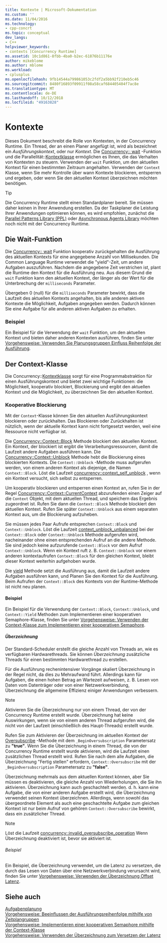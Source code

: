 ```yaml
---
title: Kontexte | Microsoft-Dokumentation
ms.custom: ''
ms.date: 11/04/2016
ms.technology:
- cpp-concrt
ms.topic: conceptual
dev_langs:
- C++
helpviewer_keywords:
- contexts [Concurrency Runtime]
ms.assetid: 10c1d861-8fbb-4ba0-b2ec-61876b11176e
author: mikeblome
ms.author: mblome
ms.workload:
- cplusplus
ms.openlocfilehash: 9fb14544a799861053c2fdf2a5bb92f210eb5c46
ms.sourcegitcommit: 8480f16893f09911f08a58caf684405404f7ac8e
ms.translationtype: MT
ms.contentlocale: de-DE
ms.lasthandoff: 10/12/2018
ms.locfileid: "49163828"
---
```

# <a name="contexts"></a>Kontexte

Dieses Dokument beschreibt die Rolle von Kontexten, in der Concurrency Runtime. Ein Thread, der an einen Planer angefügt ist, wird als bezeichnet ein *Ausführungskontext*, oder nur *Kontext*. Die [Concurrency:: wait](reference/concurrency-namespace-functions.md#wait) -Funktion und die Parallelität::[Kontextklasse](../../parallel/concrt/reference/context-class.md) ermöglichen es Ihnen, die das Verhalten von Kontexten zu steuern. Verwenden der `wait` Funktion, um den aktuellen Kontext für einen bestimmten Zeitraum angehalten. Verwenden der `Context` Klasse, wenn Sie mehr Kontrolle über wann Kontexte blockieren, entsperren und ergeben, oder wenn Sie den aktuellen Kontext überzeichnen möchten benötigen.

> [!TIP]
>  Die Concurrency Runtime stellt einen Standardplaner bereit. Sie müssen daher keinen in Ihrer Anwendung erstellen. Da der Taskplaner die Leistung Ihrer Anwendungen optimieren können, es wird empfohlen, zunächst die [Parallel Patterns Library (PPL)](../../parallel/concrt/parallel-patterns-library-ppl.md) oder [Asynchronous Agents Library](../../parallel/concrt/asynchronous-agents-library.md) möchten noch nicht mit der Concurrency Runtime.

## <a name="the-wait-function"></a>Die Wait-Funktion

Die [Concurrency:: wait](reference/concurrency-namespace-functions.md#wait) Funktion kooperativ zurückgehalten die Ausführung des aktuellen Kontexts für eine angegebene Anzahl von Millisekunden. Die Common Language Runtime verwendet die "yield"-Zeit, um andere Aufgaben auszuführen. Nachdem die angegebene Zeit verstrichen ist, plant die Runtime den Kontext für die Ausführung neu. Aus diesem Grund die `wait` Funktion kann den aktuellen Kontext, der länger als der Wert für die Unterbrechung der `milliseconds` Parameter.

Übergeben 0 (null) für die `milliseconds` Parameter bewirkt, dass die Laufzeit des aktuellen Kontexts angehalten, bis alle anderen aktiven Kontexte die Möglichkeit, Aufgaben angegeben werden. Dadurch können Sie eine Aufgabe für alle anderen aktiven Aufgaben zu erhalten.

### <a name="example"></a>Beispiel

Ein Beispiel für die Verwendung der `wait` Funktion, um den aktuellen Kontext und bieten daher anderen Kontexten ausführen, finden Sie unter [Vorgehensweise: Verwenden Sie Planungsgruppen Einfluss Reihenfolge der Ausführung](../../parallel/concrt/how-to-use-schedule-groups-to-influence-order-of-execution.md).

## <a name="the-context-class"></a>Der Context-Klasse

Die Concurrency::[Kontextklasse](../../parallel/concrt/reference/context-class.md) sorgt für eine Programmabstraktion für einen Ausführungskontext und bietet zwei wichtige Funktionen: die Möglichkeit, kooperativ blockiert, Blockierung und ergibt den aktuellen Kontext und die Möglichkeit, zu überzeichnen Sie den aktuellen Kontext.

### <a name="cooperative-blocking"></a>Kooperative Blockierung

Mit der `Context`-Klasse können Sie den aktuellen Ausführungskontext blockieren oder zurückhalten. Das Blockieren oder Zurückhalten ist nützlich, wenn der aktuelle Kontext kann nicht fortgesetzt werden, weil eine Ressource nicht verfügbar ist.

Die [Concurrency::Context::Block](reference/context-class.md#block) Methode blockiert den aktuellen Kontext. Ein Kontext, der blockiert ist ergibt die Verarbeitungsressourcen, damit die Laufzeit andere Aufgaben ausführen kann. Die [Concurrency::Context::Unblock](reference/context-class.md#unblock) Methode hebt die Blockierung eines blockierten Kontexts. Die `Context::Unblock` -Methode muss aufgerufen werden, von einem anderen Kontext als diejenige, die Namen `Context::Block`. Löst die Laufzeit [concurrency::context_self_unblock](../../parallel/concrt/reference/context-self-unblock-class.md) , wenn ein Kontext versucht, sich selbst zu entsperren.

Um kooperativ blockieren und entsperren einen Kontext an, rufen Sie in der Regel [Concurrency::Context::CurrentContext](reference/context-class.md#currentcontext) abzurufenden einen Zeiger auf die `Context` Objekt, mit dem aktuellen Thread, und speichern das Ergebnis zugeordnet ist. Rufen Sie dann die `Context::Block` Methode blockiert den aktuellen Kontext. Rufen Sie später `Context::Unblock` aus einem separaten Kontext aus, um die Blockierung aufzuheben.

Sie müssen jedes Paar Aufrufe entsprechen `Context::Block` und `Context::Unblock`. Löst die Laufzeit [context_unblock_unbalanced](../../parallel/concrt/reference/context-unblock-unbalanced-class.md) bei der `Context::Block` oder `Context::Unblock` Methode aufgerufen wird, nacheinander ohne einen entsprechenden Aufruf an die andere Methode. Sie sind jedoch keine aufzurufende `Context::Block` vor dem Aufruf `Context::Unblock`. Wenn ein Kontext ruft z. B. `Context::Unblock` vor einem anderen kontextaufrufen `Context::Block` für den gleichen Kontext, bleibt dieser Kontext weiterhin aufgehoben wurde.

Die [yield](reference/context-class.md#yield) Methode setzt die Ausführung aus, damit die Laufzeit andere Aufgaben ausführen kann, und Planen Sie den Kontext für die Ausführung. Beim Aufrufen der `Context::Block` des Kontexts von der Runtime-Methode ist nicht neu planen.

#### <a name="example"></a>Beispiel

Ein Beispiel für die Verwendung der `Context::Block`, `Context::Unblock`, und `Context::Yield` Methoden zum Implementieren einer kooperativen Semaphore-Klasse, finden Sie unter [Vorgehensweise: Verwenden der Context-Klasse zum Implementieren einer kooperativen Semaphore](../../parallel/concrt/how-to-use-the-context-class-to-implement-a-cooperative-semaphore.md).

##### <a name="oversubscription"></a>Überzeichnung

Der Standard-Scheduler erstellt die gleiche Anzahl von Threads an, wie es verfügbaren Hardwarethreads. Sie können *Überzeichnung* zusätzliche Threads für einen bestimmten Hardwarethread zu erstellen.

Für die Ausführung rechenintensiver Vorgänge skaliert Überzeichnung in der Regel nicht, da dies zu Mehraufwand führt. Allerdings kann für Aufgaben, die einen hohen Betrag an Wartezeit aufweisen, z. B. Lesen von Daten vom Datenträger oder von einer Netzwerkverbindung, Überzeichnung die allgemeine Effizienz einiger Anwendungen verbessern.

> [!NOTE]
>  Aktivieren Sie die Überzeichnung nur von einem Thread, der von der Concurrency Runtime erstellt wurde. Überzeichnung hat keine Auswirkungen, wenn sie von einem anderen Thread aufgerufen wird, die nicht von der Laufzeit (einschließlich des Haupt-Threads) erstellt wurde.

Rufen Sie zum Aktivieren der Überzeichnung im aktuellen Kontext der [Oversubscribe](reference/context-class.md#oversubscribe) -Methode mit dem `_BeginOversubscription` Parametersatz zu **"true"**. Wenn Sie die Überzeichnung in einem Thread, die von der Concurrency Runtime erstellt wurde aktivieren, wird die Laufzeit einen zusätzlichen Thread erstellt wird. Rufen Sie nach dem alle Aufgaben, die Überzeichnung "Fertig stellen" erfordern, `Context::Oversubscribe` mit der `_BeginOversubscription` Parametersatz zu **"false"**.

Überzeichnung mehrmals aus dem aktuellen Kontext können, aber Sie müssen es deaktivieren, die gleiche Anzahl von Wiederholungen, die Sie ihn aktivieren. Überzeichnung kann auch geschachtelt werden. d. h. kann eine Aufgabe, die von einer anderen Aufgabe erstellt wird, die Überzeichnung verwendet seinen Kontext überzeichnen. Allerdings, wenn sowohl das übergeordnete Element als auch eine geschachtelte Aufgabe zum gleichen Kontext ist nur beim Aufruf von gehören `Context::Oversubscribe` bewirkt, dass ein zusätzlicher Thread.

> [!NOTE]
>  Löst die Laufzeit [concurrency::invalid_oversubscribe_operation](../../parallel/concrt/reference/invalid-oversubscribe-operation-class.md) Wenn Überzeichnung deaktiviert ist, bevor sie aktiviert ist.

###### <a name="example"></a>Beispiel

Ein Beispiel, die Überzeichnung verwendet, um die Latenz zu versetzen, die durch das Lesen von Daten über eine Netzwerkverbindung verursacht wird, finden Sie unter [Vorgehensweise: Verwenden der Überzeichnung Offset Latenz](../../parallel/concrt/how-to-use-oversubscription-to-offset-latency.md).

## <a name="see-also"></a>Siehe auch

[Aufgabenplanung](../../parallel/concrt/task-scheduler-concurrency-runtime.md)<br/>
[Vorgehensweise: Beeinflussen der Ausführungsreihenfolge mithilfe von Zeitplangruppen](../../parallel/concrt/how-to-use-schedule-groups-to-influence-order-of-execution.md)<br/>
[Vorgehensweise: Implementieren einer kooperativen Semaphore mithilfe der Context-Klasse](../../parallel/concrt/how-to-use-the-context-class-to-implement-a-cooperative-semaphore.md)<br/>
[Vorgehensweise: Verwenden der Überzeichnung zum Versetzen der Latenz](../../parallel/concrt/how-to-use-oversubscription-to-offset-latency.md)

